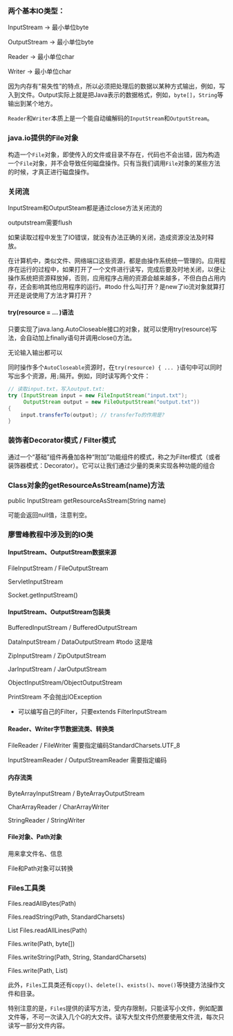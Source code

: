 ### 两个基本IO类型：

InputStream -> 最小单位byte

OutputStream -> 最小单位byte

Reader -> 最小单位char

Writer -> 最小单位char

因为内存有“易失性”的特点，所以必须把处理后的数据以某种方式输出，例如，写入到文件。Output实际上就是把Java表示的数据格式，例如，`byte[]`，`String`等输出到某个地方。

`Reader`和`Writer`本质上是一个能自动编解码的`InputStream`和`OutputStream`。

### java.io提供的File对象

构造一个`File`对象，即使传入的文件或目录不存在，代码也不会出错，因为构造一个`File`对象，并不会导致任何磁盘操作。只有当我们调用`File`对象的某些方法的时候，才真正进行磁盘操作。

### 关闭流

InputStream和OutputSteam都是通过close方法关闭流的

outputstream需要flush

如果读取过程中发生了IO错误，就没有办法正确的关闭，造成资源没法及时释放。

在计算机中，类似文件、网络端口这些资源，都是由操作系统统一管理的。应用程序在运行的过程中，如果打开了一个文件进行读写，完成后要及时地关闭，以便让操作系统把资源释放掉，否则，应用程序占用的资源会越来越多，不但白白占用内存，还会影响其他应用程序的运行。#todo 什么叫打开？是new了io流对象就算打开还是说使用了方法才算打开？

#### try(resource = ... )语法

只要实现了java.lang.AutoCloseable接口的对象，就可以使用try(resource)写法，会自动加上finally语句并调用close()方法。

无论输入输出都可以

同时操作多个`AutoCloseable`资源时，在`try(resource) { ... }`语句中可以同时写出多个资源，用`;`隔开。例如，同时读写两个文件：

```java
// 读取input.txt，写入output.txt:
try (InputStream input = new FileInputStream("input.txt");
     OutputStream output = new FileOutputStream("output.txt"))
{
    input.transferTo(output); // transferTo的作用是?
}
```

### 装饰者Decorator模式 / Filter模式

通过一个“基础”组件再叠加各种“附加”功能组件的模式，称之为Filter模式（或者装饰器模式：Decorator）。它可以让我们通过少量的类来实现各种功能的组合

### Class对象的getResourceAsStream(name)方法

public InputStream getResourceAsStream(String name)

可能会返回null值，注意判空。

### 廖雪峰教程中涉及到的IO类

#### InputStream、OutputStream数据来源

FileInputStream / FileOutputStream

ServletInputStream

Socket.getInputStream()

#### InputStream、OutputStream包装类

BufferedInputStream / BufferedOutputStream

DataInputStream / DataOutputStream #todo 这是啥

ZipInputStream / ZipOutputStream

JarInputStream / JarOutputStream

ObjectInputStream/ObjectOutputStream

PrintStream 不会抛出IOException

* 可以编写自己的Filter，只要extends FilterInputStream

#### Reader、Writer字节数据流类、转换类

FileReader / FileWriter 需要指定编码StandardCharsets.UTF_8

InputStreamReader / OutputStreamReader 需要指定编码

#### 内存流类

ByteArrayInputStream / ByteArrayOutputStream 

CharArrayReader / CharArrayWriter

StringReader / StringWriter

#### File对象、Path对象

用来拿文件名、信息

File和Path对象可以转换

### Files工具类

Files.readAllBytes(Path)

Files.readString(Path, StandardCharsets)

List<String> Files.readAllLines(Path)

Files.write(Path, byte[])

Files.writeString(Path, String, StandardCharsets)

Files.write(Path, List<String>)

此外，`Files`工具类还有`copy()`、`delete()`、`exists()`、`move()`等快捷方法操作文件和目录。

特别注意的是，`Files`提供的读写方法，受内存限制，只能读写小文件，例如配置文件等，不可一次读入几个G的大文件。读写大型文件仍然要使用文件流，每次只读写一部分文件内容。
